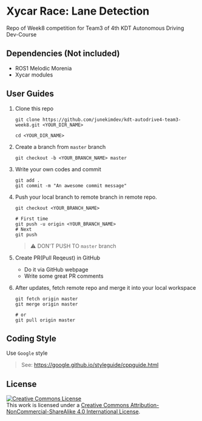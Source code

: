 # Xycar Race: Lane Detection

Repo of Week8 competition for Team3 of 4th KDT Autonomous Driving Dev-Course

## Dependencies (Not included)

- ROS1 Melodic Morenia
- Xycar modules

## User Guides

1. Clone this repo

   ```shell
   git clone https://github.com/junekimdev/kdt-autodrive4-team3-week8.git <YOUR_DIR_NAME>

   cd <YOUR_DIR_NAME>
   ```

1. Create a branch from `master` branch

   ```shell
   git checkout -b <YOUR_BRANCH_NAME> master
   ```

1. Write your own codes and commit

   ```shell
   git add .
   git commit -m "An awesome commit message"
   ```

1. Push your local branch to remote branch in remote repo.

   ```shell
   git checkout <YOUR_BRANCH_NAME>

   # First time
   git push -u origin <YOUR_BRANCH_NAME>
   # Next
   git push
   ```

   > ⚠️ DON'T PUSH TO `master` branch

1. Create PR(Pull Reqeust) in GitHub

   - Do it via GitHub webpage
   - Write some great PR comments

1. After updates, fetch remote repo and merge it into your local workspace

   ```shell
   git fetch origin master
   git merge origin master

   # or
   git pull origin master
   ```

## Coding Style

Use `Google` style

> See: <https://google.github.io/styleguide/cppguide.html>

## License

<a rel="license" href="http://creativecommons.org/licenses/by-nc-sa/4.0/"><img alt="Creative Commons License" style="border-width:0" src="https://i.creativecommons.org/l/by-nc-sa/4.0/88x31.png" /></a><br />This work is licensed under a <a rel="license" href="http://creativecommons.org/licenses/by-nc-sa/4.0/">Creative Commons Attribution-NonCommercial-ShareAlike 4.0 International License</a>.
